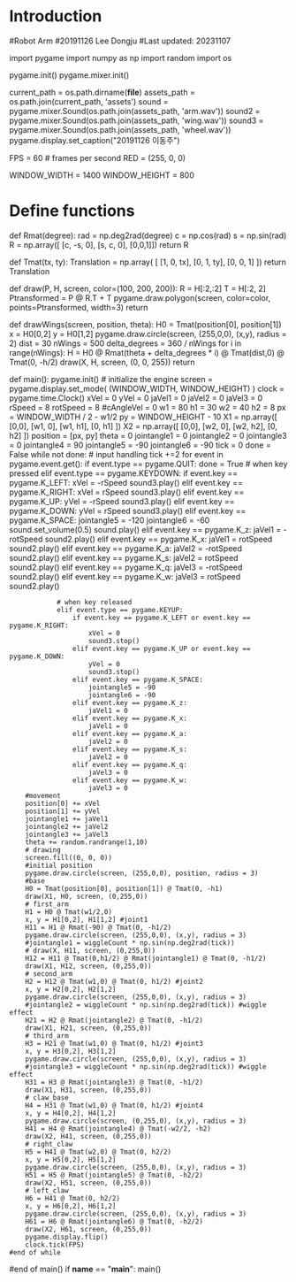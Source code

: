 # Introduction
#Robot Arm
#20191126 Lee Dongju
#Last updated: 20231107

import pygame
import numpy as np
import random
import os

pygame.init()
pygame.mixer.init()

current_path = os.path.dirname(__file__)
assets_path = os.path.join(current_path, 'assets')
sound = pygame.mixer.Sound(os.path.join(assets_path, 'arm.wav'))
sound2 = pygame.mixer.Sound(os.path.join(assets_path, 'wing.wav'))
sound3 = pygame.mixer.Sound(os.path.join(assets_path, 'wheel.wav'))
pygame.display.set_caption("20191126 이동주")

FPS = 60   # frames per second
RED = (255, 0, 0)

WINDOW_WIDTH = 1400
WINDOW_HEIGHT = 800

# Define functions
def Rmat(degree):
    rad = np.deg2rad(degree) 
    c = np.cos(rad)
    s = np.sin(rad)
    R = np.array([ [c, -s, 0],
                   [s,  c, 0], [0,0,1]])
    return R

def Tmat(tx, ty):
    Translation = np.array( [
        [1, 0, tx],
        [0, 1, ty],
        [0, 0, 1]
    ])
    return Translation
    
def draw(P, H, screen, color=(100, 200, 200)):
    R = H[:2,:2]
    T = H[:2, 2]
    Ptransformed = P @ R.T + T 
    pygame.draw.polygon(screen, color=color, points=Ptransformed, width=3)
    return

def drawWings(screen, position, theta):
    H0 = Tmat(position[0], position[1])
    x = H0[0,2]
    y = H0[1,2]
    pygame.draw.circle(screen, (255,0,0), (x,y), radius = 2)
    dist = 30
    nWings = 500
    delta_degrees = 360 / nWings
    for i in range(nWings):
        H = H0 @ Rmat(theta + delta_degrees * i) @ Tmat(dist,0) @ Tmat(0, -h/2)
        draw(X, H, screen, (0, 0, 255))
    return

def main():
    pygame.init() # initialize the engine
    screen = pygame.display.set_mode( (WINDOW_WIDTH, WINDOW_HEIGHT) )
    clock = pygame.time.Clock()
    xVel = 0
    yVel = 0
    jaVel1 = 0
    jaVel2 = 0
    jaVel3 = 0
    rSpeed = 8
    rotSpeed = 8
    #cAngleVel = 0
    w1 = 80
    h1 = 30
    w2 = 40
    h2 = 8
    px = WINDOW_WIDTH / 2 - w1/2
    py = WINDOW_HEIGHT - 10
    X1 = np.array([ [0,0], [w1, 0], [w1, h1], [0, h1] ])
    X2 = np.array([ [0,0], [w2, 0], [w2, h2], [0, h2] ])
    position = [px, py]
    theta = 0
    jointangle1 = 0
    jointangle2 = 0
    jointangle3 = 0
    jointangle4 = 90
    jointangle5 = -90
    jointangle6 = -90
    tick = 0
    done = False
    while not done:
        #  input handling
        tick +=2
        for event in pygame.event.get():
                if event.type == pygame.QUIT:
                    done = True
                # when key pressed
                elif event.type == pygame.KEYDOWN:
                    if event.key == pygame.K_LEFT:
                        xVel = -rSpeed
                        sound3.play()
                    elif event.key == pygame.K_RIGHT:
                        xVel = rSpeed
                        sound3.play()
                    elif event.key == pygame.K_UP:
                        yVel = -rSpeed
                        sound3.play()
                    elif event.key == pygame.K_DOWN:
                        yVel = rSpeed 
                        sound3.play()
                    elif event.key == pygame.K_SPACE:
                        jointangle5 = -120
                        jointangle6 = -60
                        sound.set_volume(0.5)
                        sound.play()
                    elif event.key == pygame.K_z:
                        jaVel1 = -rotSpeed
                        sound2.play()
                    elif event.key == pygame.K_x:
                        jaVel1 = rotSpeed
                        sound2.play()
                    elif event.key == pygame.K_a:
                        jaVel2 = -rotSpeed
                        sound2.play()
                    elif event.key == pygame.K_s:
                        jaVel2 = rotSpeed
                        sound2.play()
                    elif event.key == pygame.K_q:
                        jaVel3 = -rotSpeed
                        sound2.play()
                    elif event.key == pygame.K_w:
                        jaVel3 = rotSpeed
                        sound2.play()
                        
                # when key released
                elif event.type == pygame.KEYUP:
                    if event.key == pygame.K_LEFT or event.key == pygame.K_RIGHT:
                        xVel = 0
                        sound3.stop()
                    elif event.key == pygame.K_UP or event.key == pygame.K_DOWN:
                        yVel = 0   
                        sound3.stop()
                    elif event.key == pygame.K_SPACE:
                        jointangle5 = -90
                        jointangle6 = -90
                    elif event.key == pygame.K_z:
                        jaVel1 = 0
                    elif event.key == pygame.K_x:
                        jaVel1 = 0
                    elif event.key == pygame.K_a:
                        jaVel2 = 0
                    elif event.key == pygame.K_s:
                        jaVel2 = 0
                    elif event.key == pygame.K_q:
                        jaVel3 = 0
                    elif event.key == pygame.K_w:
                        jaVel3 = 0
        #movement
        position[0] += xVel
        position[1] += yVel
        jointangle1 += jaVel1
        jointangle2 += jaVel2
        jointangle3 += jaVel3
        theta += random.randrange(1,10)
        # drawing
        screen.fill((0, 0, 0))
        #initial position
        pygame.draw.circle(screen, (255,0,0), position, radius = 3)
        #base
        H0 = Tmat(position[0], position[1]) @ Tmat(0, -h1)
        draw(X1, H0, screen, (0,255,0))
        # first_arm
        H1 = H0 @ Tmat(w1/2,0) 
        x, y = H1[0,2], H1[1,2] #joint1
        H11 = H1 @ Rmat(-90) @ Tmat(0, -h1/2)
        pygame.draw.circle(screen, (255,0,0), (x,y), radius = 3)
        #jointangle1 = wiggleCount * np.sin(np.deg2rad(tick))
        # draw(X, H11, screen, (0,255,0))
        H12 = H11 @ Tmat(0,h1/2) @ Rmat(jointangle1) @ Tmat(0, -h1/2)
        draw(X1, H12, screen, (0,255,0))
        # second_arm
        H2 = H12 @ Tmat(w1,0) @ Tmat(0, h1/2) #joint2
        x, y = H2[0,2], H2[1,2]
        pygame.draw.circle(screen, (255,0,0), (x,y), radius = 3)
        #jointangle2 = wiggleCount * np.sin(np.deg2rad(tick)) #wiggle effect
        H21 = H2 @ Rmat(jointangle2) @ Tmat(0, -h1/2)
        draw(X1, H21, screen, (0,255,0))
        # third_arm
        H3 = H21 @ Tmat(w1,0) @ Tmat(0, h1/2) #joint3
        x, y = H3[0,2], H3[1,2]
        pygame.draw.circle(screen, (255,0,0), (x,y), radius = 3)
        #jointangle3 = wiggleCount * np.sin(np.deg2rad(tick)) #wiggle effect
        H31 = H3 @ Rmat(jointangle3) @ Tmat(0, -h1/2)
        draw(X1, H31, screen, (0,255,0))
        # claw_base
        H4 = H31 @ Tmat(w1,0) @ Tmat(0, h1/2) #joint4
        x, y = H4[0,2], H4[1,2]
        pygame.draw.circle(screen, (0,255,0), (x,y), radius = 3)
        H41 = H4 @ Rmat(jointangle4) @ Tmat(-w2/2, -h2)
        draw(X2, H41, screen, (0,255,0))
        # right_claw
        H5 = H41 @ Tmat(w2,0) @ Tmat(0, h2/2)
        x, y = H5[0,2], H5[1,2]
        pygame.draw.circle(screen, (255,0,0), (x,y), radius = 3)
        H51 = H5 @ Rmat(jointangle5) @ Tmat(0, -h2/2)
        draw(X2, H51, screen, (0,255,0))
        # left_claw
        H6 = H41 @ Tmat(0, h2/2)
        x, y = H6[0,2], H6[1,2]
        pygame.draw.circle(screen, (255,0,0), (x,y), radius = 3)
        H61 = H6 @ Rmat(jointangle6) @ Tmat(0, -h2/2)
        draw(X2, H61, screen, (0,255,0))
        pygame.display.flip()
        clock.tick(FPS)
    #end of while
#end of main()
if __name__ == "__main__":
    main()
